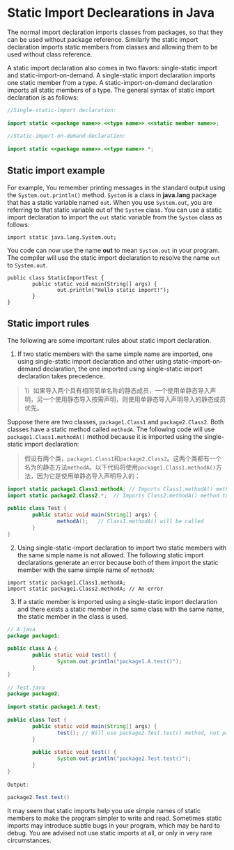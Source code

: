 # Static Import Declearations in Java

The normal import declaration imports classes from packages, so that they can be used without package reference. Similarly the static import declaration imports static members from classes and allowing them to be used without class reference.

A static import declaration also comes in two flavors: single-static import and static-import-on-demand. A single-static import declaration imports one static member from a type. A static-import-on-demand declaration imports all static members of a type. The general syntax of static import declaration is as follows:

```java
//Single-static-import declaration:
 
import static <<package name>>.<<type name>>.<<static member name>>;
 
//Static-import-on-demand declaration:
 
import static <<package name>>.<<type name>>.*;
```

## Static import example

For example, You remember printing messages in the standard output using the `System.out.println()` method. `System` is a class in **java.lang** package that has a static variable named `out`. When you use `System.out`, you are referring to that static variable out of the `System` class. You can use a static import declaration to import the `out` static variable from the `System` class as follows:

```
import static java.lang.System.out;
```

You code can now use the name **out** to mean `System.out` in your program. The compiler will use the static import declaration to resolve the name `out` to `System.out`.

```
public class StaticImportTest {
        public static void main(String[] args) {
                out.println("Hello static import!");
        }
}
```

## Static import rules

The following are some important rules about static import declaration.

1) If two static members with the same simple name are imported, one using single-static import declaration and other using static-import-on-demand declaration, the one imported using single-static import declaration takes precedence.

> 1）如果导入两个具有相同简单名称的静态成员，一个使用单静态导入声明，另一个使用静态导入按需声明，则使用单静态导入声明导入的静态成员优先。

Suppose there are two classes, `package1.Class1` and `package2.Class2`. Both classes have a static method called `methodA`. The following code will use `package1.Class1.methodA()` method because it is imported using the single-static import declaration:

> 假设有两个类，`package1.Class1`和`package2.Class2`。这两个类都有一个名为的静态方法`methodA`。以下代码将使用`package1.Class1.methodA()`方法，因为它是使用单静态导入声明导入的：

```java
import static package1.Class1.methodA; // Imports Class1.methodA() method
import static package2.Class2.*;  // Imports Class2.methodA() method too
  
public class Test {
        public static void main(String[] args) {
                methodA();   // Class1.methodA() will be called
        }
}
```

2) Using single-static-import declaration to import two static members with the same simple name is not allowed. The following static import declarations generate an error because both of them import the static member with the same simple name of `methodA`:

```
import static package1.Class1.methodA;
import static package1.Class2.methodA; // An error
```

3) If a static member is imported using a single-static import declaration and there exists a static member in the same class with the same name, the static member in the class is used.

```java
// A.java
package package1;
  
public class A {
        public static void test() {
                System.out.println("package1.A.test()");
        }
}
  
// Test.java
package package2;
  
import static package1.A.test;
  
public class Test {
        public static void main(String[] args) {
                test(); // Will use package2.Test.test() method, not package1.A.test() method
        }
  
        public static void test() {
                System.out.println("package2.Test.test()");
        }
}
 
Output:
 
package2.Test.test()
```

It may seem that static imports help you use simple names of static members to make the program simpler to write and read. Sometimes static imports may introduce subtle bugs in your program, which may be hard to debug. You are advised not use static imports at all, or only in very rare circumstances.